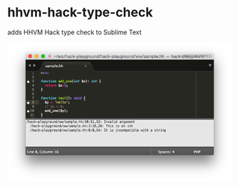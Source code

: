 hhvm-hack-type-check
====================

adds HHVM Hack type check to Sublime Text

![screenshot](https://raw.githubusercontent.com/thiagooak/hhvm-hack-type-check/master/screenshot.png)
